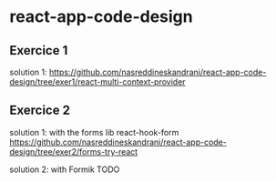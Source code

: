 # react-app-code-design

## Exercice 1

solution 1:  https://github.com/nasreddineskandrani/react-app-code-design/tree/exer1/react-multi-context-provider

## Exercice 2

solution 1: with the forms lib react-hook-form
https://github.com/nasreddineskandrani/react-app-code-design/tree/exer2/forms-try-react

solution 2: with Formik
TODO
